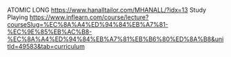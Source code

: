 ATOMIC LONG
https://www.hanalltailor.com/MHANALL/?idx=13
Study Playing
https://www.inflearn.com/course/lecture?courseSlug=%EC%8A%A4%ED%94%84%EB%A7%81-%EC%9E%85%EB%AC%B8-%EC%8A%A4%ED%94%84%EB%A7%81%EB%B6%80%ED%8A%B8&unitId=49583&tab=curriculum
